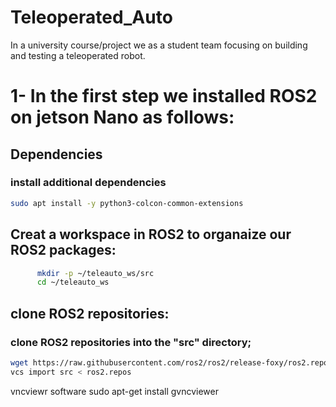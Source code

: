 # Teleoperated_Auto
In a university course/project we as a student team focusing on building and testing a teleoperated robot.

# 1- In the first step we installed ROS2 on jetson Nano as follows:
## Dependencies 
### install additional dependencies
```bash
sudo apt install -y python3-colcon-common-extensions
```
## Creat a workspace in ROS2 to organaize our ROS2 packages:
```bash
      mkdir -p ~/teleauto_ws/src
      cd ~/teleauto_ws
```
## clone ROS2 repositories: 
### clone ROS2 repositories into the "src" directory;
```bash
wget https://raw.githubusercontent.com/ros2/ros2/release-foxy/ros2.repos
vcs import src < ros2.repos
```



vncviewr software 
sudo apt-get install gvncviewer
